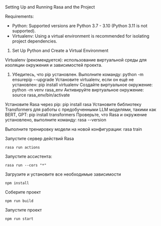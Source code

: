 Setting Up and Running Rasa and the Project

Requirements:
* Python: Supported versions are Python 3.7 - 3.10 (Python 3.11 is not supported).
* Virtualenv: Using a virtual environment is recommended for isolating project dependencies.


1. Set Up Python and Create a Virtual Environment

Virtualenv (рекомендуется): использование виртуальной среды для изоляции окружения и зависимостей проекта.
1. Убедитесь, что pip установлен. Выполните команду:
python -m ensurepip --upgrade
Установите virtualenv, если он ещё не установлен:
pip install virtualenv
Создайте виртуальное окружение:
python -m venv rasa_env
Активируйте виртуальное окружение:
source rasa_env/bin/activate

Установите Rasa через pip:
pip install rasa
Установите библиотеку Transformers для работы с предобученными LLM моделями, такими как BERT, GPT:
pip install transformers
Проверьте, что Rasa и окружение установлено, выполните команду:
rasa --version

Выполните тренировку модели на новой конфигурации:
rasa train 

Запустите сервер действий Rasa
```
rasa run actions
```

Запустите ассистента:
```
rasa run --cors "*"
```

Загрузите и установите все необходимые зависимости 
```
npm install
```

Соберите проект
```
npm run build
```

Запустите проект
```
npm run start
```

